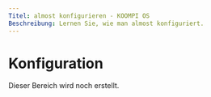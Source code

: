```yaml
---
Titel: almost konfigurieren - KOOMPI OS
Beschreibung: Lernen Sie, wie man almost konfiguriert.
---
```


# Konfiguration

Dieser Bereich wird noch erstellt.
